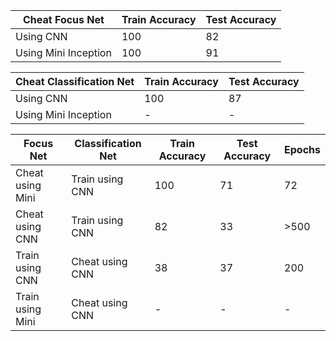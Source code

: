 |Cheat Focus Net | Train Accuracy | Test Accuracy |
|---------------------|----------------|---------------|
|Using CNN | 100 | 82|
|Using Mini Inception| 100 | 91| 


|Cheat Classification Net | Train Accuracy | Test Accuracy |
|---------------------|----------------|---------------|
|Using CNN | 100 | 87|
|Using Mini Inception| - | -| 


|Focus Net|Classification Net | Train Accuracy | Test Accuracy | Epochs |
|---------|-------------------|----------------|---------------|--------|
|Cheat using Mini| Train using CNN | 100 | 71 | 72|
|Cheat using CNN| Train using CNN | 82 | 33 | >500|
|Train using CNN| Cheat using CNN | 38 | 37 | 200|
|Train using Mini| Cheat using CNN | - | - | -|
